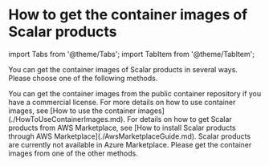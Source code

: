 # How to get the container images of Scalar products

import Tabs from '@theme/Tabs';
import TabItem from '@theme/TabItem';

You can get the container images of Scalar products in several ways. Please choose one of the following methods. 

<Tabs queryString="container-images">
  <TabItem value="container-images" label="Container images" default>
    You can get the container images from the public container repository if you have a commercial license. For more details on how to use container images, see [How to use the container images](./HowToUseContainerImages.md).
  </TabItem>
  <TabItem value="aws-marketplace" label="AWS Marketplace">
    For details on how to get Scalar products from AWS Marketplace, see [How to install Scalar products through AWS Marketplace](./AwsMarketplaceGuide.md).
  </TabItem>
  <TabItem value="azure-marketplace" label="Azure Marketplace">
    Scalar products are currently not available in Azure Marketplace. Please get the container images from one of the other methods.
  </TabItem>
</Tabs>

